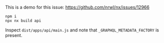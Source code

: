 This is a demo for this issue: https://github.com/nrwl/nx/issues/12966

```
npm i
npx nx build api
```

Inspect `dist/apps/api/main.js` and note that `_GRAPHQL_METADATA_FACTORY` is present.
